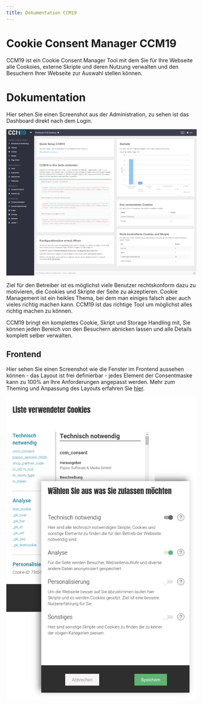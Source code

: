 ```yaml
---
title: Dokumentation CCM19
---
```


# Cookie Consent Manager CCM19

CCM19 ist ein Cookie Consent Manager Tool mit dem Sie für Ihre Webseite alle Cookoies, externe Skripte und deren Nutzung verwalten und den Besuchern Ihrer Webseite zur Auswahl stellen können. 

# Dokumentation

Hier sehen Sie einen Screenshot aus der Administration, zu sehen ist das Dashboard direkt nach dem Login.

![screenshot-localhost-2020.09.28-23_01_23](assets/screenshot-localhost-2020.09.28-23_01_23.png)



Ziel für den Betreiber ist es möglichst viele Benutzer rechtskonform dazu zu motivieren, die Cookies und Skripte der Seite zu akzeptieren. Cookie Management ist ein heikles Thema, bei dem man einiges falsch aber auch vieles richtig machen kann. CCM19 ist das richtige Tool um möglichst alles richtig machen zu können.

CCM19 bringt ein komplettes Cookie, Skript und Storage Handling mit, Sie können jeden Bereich von den Besuchern abnicken lassen und alle Details komplett selber verwalten.

## Frontend

Hier sehen Sie einen Screenshot wie die Fenster im Frontend aussehen können - das Layout ist frei definierbar - jedes Element der Consentmaske kann zu 100% an Ihre Anforderungen angepasst werden. Mehr zum Theming und Anpassung des Layouts erfahren Sie [hier]( [2.-Themes.md](1.-Funktionen/2.-Themes.md) ).

![CCM19 Consent Widget](assets/19952-consent-mask-v1.png)



